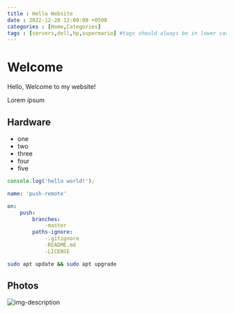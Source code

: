 ```yaml
---
title : Hello Website
date : 2022-12-28 12:00:00 +0500
categories : [Home,Categories]
tags : [servers,dell,hp,supermario] #tags should always be in lower case
---
```


# Welcome

 Hello, Welcome to my website!

 Lorem ipsum

 ## Hardware

 * one
 * two
 * three
 * four
 * five

 ```javascript
console.log('hello world!');
 ```


```yml
name: 'push-remote'

on:
    push:
        branches:
            -master
        paths-ignore:
            -.gitignore
            -README.md
            -LICENSE
```

```bash
sudo apt update && sudo apt upgrade
```


## Photos

![img-description](https://cdn1.vectorstock.com/i/1000x1000/07/65/robot-icon-set-vector-18720765.jpg)
